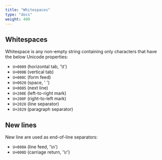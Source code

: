 ```yaml
---
title: "Whitespaces"
type: "docs"
weight: 400
---
```


## Whitespaces

Whitespace is any non-empty string containing only characters that have the below Unicode properties:

- `U+0009` (horizontal tab, '\t')
- `U+000B` (vertical tab)
- `U+000C` (form feed)
- `U+0020` (space, ' ')
- `U+0085` (next line)
- `U+200E` (left-to-right mark)
- `U+200F` (right-to-left mark)
- `U+2028` (line separator)
- `U+2029` (paragraph separator)


## New lines
New line are used as end-of-line separators:
- `U+000A` (line feed, '\n')
- `U+000D` (carriage return, '\r')
